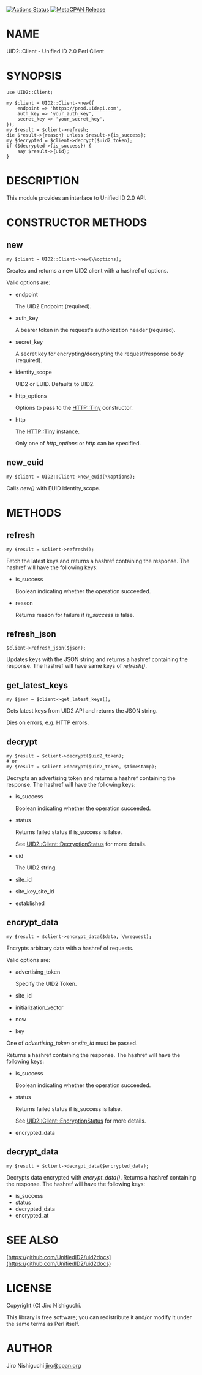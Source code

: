[![Actions Status](https://github.com/spiritloose/UID2-Client-PP/workflows/test/badge.svg)](https://github.com/spiritloose/UID2-Client-PP/actions) [![MetaCPAN Release](https://badge.fury.io/pl/UID2-Client.svg)](https://metacpan.org/release/UID2-Client)
# NAME

UID2::Client - Unified ID 2.0 Perl Client

# SYNOPSIS

    use UID2::Client;

    my $client = UID2::Client->new({
        endpoint => 'https://prod.uidapi.com',
        auth_key => 'your_auth_key',
        secret_key => 'your_secret_key',
    });
    my $result = $client->refresh;
    die $result->{reason} unless $result->{is_success};
    my $decrypted = $client->decrypt($uid2_token);
    if ($decrypted->{is_success}) {
        say $result->{uid};
    }

# DESCRIPTION

This module provides an interface to Unified ID 2.0 API.

# CONSTRUCTOR METHODS

## new

    my $client = UID2::Client->new(\%options);

Creates and returns a new UID2 client with a hashref of options.

Valid options are:

- endpoint

    The UID2 Endpoint (required).

- auth\_key

    A bearer token in the request's authorization header (required).

- secret\_key

    A secret key for encrypting/decrypting the request/response body (required).

- identity\_scope

    UID2 or EUID. Defaults to UID2.

- http\_options

    Options to pass to the [HTTP::Tiny](https://metacpan.org/pod/HTTP%3A%3ATiny) constructor.

- http

    The [HTTP::Tiny](https://metacpan.org/pod/HTTP%3A%3ATiny) instance.

    Only one of _http\_options_ or _http_ can be specified.

## new\_euid

    my $client = UID2::Client->new_euid(\%options);

Calls _new()_ with EUID identity\_scope.

# METHODS

## refresh

    my $result = $client->refresh();

Fetch the latest keys and returns a hashref containing the response. The hashref will have the following keys:

- is\_success

    Boolean indicating whether the operation succeeded.

- reason

    Returns reason for failure if _is\_success_ is false.

## refresh\_json

    $client->refresh_json($json);

Updates keys with the JSON string and returns a hashref containing the response. The hashref will have same keys of _refresh()_.

## get\_latest\_keys

    my $json = $client->get_latest_keys();

Gets latest keys from UID2 API and returns the JSON string.

Dies on errors, e.g. HTTP errors.

## decrypt

    my $result = $client->decrypt($uid2_token);
    # or
    my $result = $client->decrypt($uid2_token, $timestamp);

Decrypts an advertising token and returns a hashref containing the response. The hashref will have the following keys:

- is\_success

    Boolean indicating whether the operation succeeded.

- status

    Returns failed status if is\_success is false.

    See [UID2::Client::DecryptionStatus](https://metacpan.org/pod/UID2%3A%3AClient%3A%3ADecryptionStatus) for more details.

- uid

    The UID2 string.

- site\_id
- site\_key\_site\_id
- established

## encrypt\_data

    my $result = $client->encrypt_data($data, \%request);

Encrypts arbitrary data with a hashref of requests.

Valid options are:

- advertising\_token

    Specify the UID2 Token.

- site\_id
- initialization\_vector
- now
- key

One of _advertising\_token_ or _site\_id_ must be passed.

Returns a hashref containing the response. The hashref will have the following keys:

- is\_success

    Boolean indicating whether the operation succeeded.

- status

    Returns failed status if is\_success is false.

    See [UID2::Client::EncryptionStatus](https://metacpan.org/pod/UID2%3A%3AClient%3A%3AEncryptionStatus) for more details.

- encrypted\_data

## decrypt\_data

    my $result = $client->decrypt_data($encrypted_data);

Decrypts data encrypted with _encrypt\_data()_. Returns a hashref containing the response. The hashref will have the following keys:

- is\_success
- status
- decrypted\_data
- encrypted\_at

# SEE ALSO

[https://github.com/UnifiedID2/uid2docs](https://github.com/UnifiedID2/uid2docs)

# LICENSE

Copyright (C) Jiro Nishiguchi.

This library is free software; you can redistribute it and/or modify
it under the same terms as Perl itself.

# AUTHOR

Jiro Nishiguchi <jiro@cpan.org>
